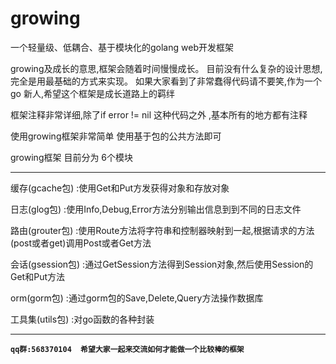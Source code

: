 # growing

一个轻量级、低耦合、基于模块化的golang web开发框架


growing及成长的意思,框架会随着时间慢慢成长。
目前没有什么复杂的设计思想,完全是用最基础的方式来实现。
如果大家看到了非常蠢得代码请不要笑,作为一个go 新人,希望这个框架是成长道路上的羁绊


框架注释非常详细,除了if error != nil 这种代码之外 ,基本所有的地方都有注释


使用growing框架非常简单 使用基于包的公共方法即可 

growing框架 目前分为 6个模块

------------------------------------------------
缓存(gcache包)       :使用Get和Put方发获得对象和存放对象  

日志(glog包)           :使用Info,Debug,Error方法分别输出信息到到不同的日志文件  

路由(grouter包)        :使用Route方法将字符串和控制器映射到一起,根据请求的方法(post或者get)调用Post或者Get方法  

会话(gsession包)       :通过GetSession方法得到Session对象,然后使用Session的Get和Put方法  

orm(gorm包)            :通过gorm包的Save,Delete,Query方法操作数据库  

工具集(utils包)         :对go函数的各种封装

-------------------------------



**`qq群:568370104  希望大家一起来交流如何才能做一个比较棒的框架`**
